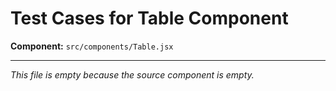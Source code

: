 # Test Cases for Table Component

**Component:** `src/components/Table.jsx`

---

_This file is empty because the source component is empty._
